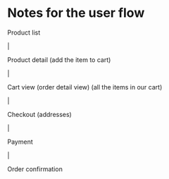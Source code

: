 # Notes for the user flow

Product list

|

Product detail (add the item to cart)

|

Cart view (order detail view) (all the items in our cart)

|

Checkout (addresses)

|

Payment

|

Order confirmation
